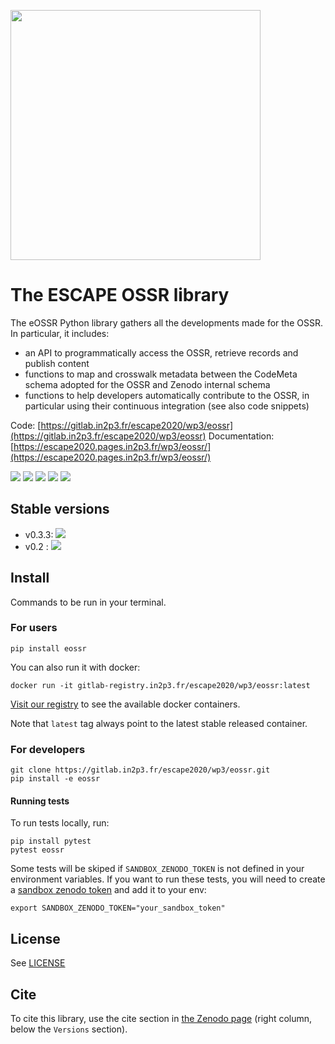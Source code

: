 <p align="left">
<img src="docs/images/eossr_logo.png" width="400px" >
</p>


# The ESCAPE OSSR library

The eOSSR Python library gathers all the developments made for the OSSR. In particular, it includes:
- an API to programmatically access the OSSR, retrieve records and publish content
- functions to map and crosswalk metadata between the CodeMeta schema adopted for the OSSR and Zenodo internal schema
- functions to help developers automatically contribute to the OSSR, in particular using their continuous integration (see also code snippets)


Code: [https://gitlab.in2p3.fr/escape2020/wp3/eossr](https://gitlab.in2p3.fr/escape2020/wp3/eossr)
Documentation: [https://escape2020.pages.in2p3.fr/wp3/eossr/](https://escape2020.pages.in2p3.fr/wp3/eossr/)



[![](https://gitlab.in2p3.fr/escape2020/wp3/eossr/badges/master/pipeline.svg)](
https://gitlab.in2p3.fr/escape2020/wp3/eossr/-/commits/master)
[![](https://gitlab.in2p3.fr/escape2020/wp3/eossr/badges/master/coverage.svg)](
https://gitlab.in2p3.fr/escape2020/wp3/eossr/-/commits/master)
[![](https://img.shields.io/badge/License-MIT-blue.svg)](https://opensource.org/licenses/MIT)
[![](https://zenodo.org/badge/DOI/10.5281/zenodo.5524912.svg)](https://doi.org/10.5281/zenodo.5524912)
[![](https://mybinder.org/badge_logo.svg)](https://mybinder.org/v2/git/https%3A%2F%2Fgitlab.in2p3.fr%2Fescape2020%2Fwp3%2Feossr/HEAD)



## Stable versions

- v0.3.3: [![](https://zenodo.org/badge/DOI/10.5281/zenodo.5592584.svg)](https://doi.org/10.5281/zenodo.5592584)
- v0.2 : [![](https://zenodo.org/badge/DOI/10.5281/zenodo.5524913.svg)](https://doi.org/10.5281/zenodo.5524913)


## Install

Commands to be run in your terminal.

### For users
```
pip install eossr
```

You can also run it with docker:
```
docker run -it gitlab-registry.in2p3.fr/escape2020/wp3/eossr:latest
```

[Visit our registry](https://gitlab.in2p3.fr/escape2020/wp3/eossr/container_registry) to see the available docker containers.

Note that `latest` tag always point to the latest stable released container.


### For developers

```
git clone https://gitlab.in2p3.fr/escape2020/wp3/eossr.git
pip install -e eossr
```

#### Running tests
To run tests locally, run:
```
pip install pytest
pytest eossr
```

Some tests will be skiped if `SANDBOX_ZENODO_TOKEN` is not defined in your environment variables.
If you want to run these tests, you will need to create a [sandbox zenodo token](https://sandbox.zenodo.org/account/settings/applications/tokens/new/) and add it to your env:
```
export SANDBOX_ZENODO_TOKEN="your_sandbox_token"
```

## License

See [LICENSE](LICENSE)

## Cite

To cite this library, use the cite section in [the Zenodo page](https://zenodo.org/record/5592584#.YiALJRPMI-Q) (right
column, below the `Versions` section).
